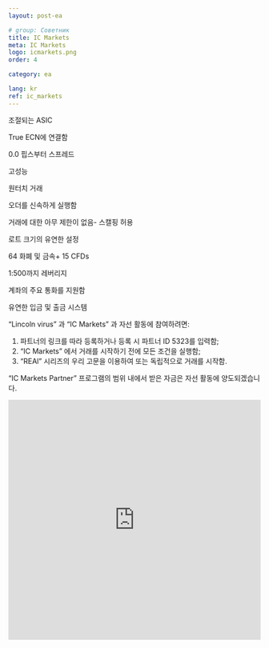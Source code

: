 ```yaml
---
layout: post-ea

# group: Cоветник
title: IC Markets
meta: IC Markets
logo: icmarkets.png
order: 4

category: ea

lang: kr
ref: ic_markets
---
```


조절되는 ASIC

True ECN에 연결함 

0.0 핍스부터 스프레드 

고성능 

원터치 거래 

오더를 신속하게 실행함

거래에 대한 아무 제한이 없음- 스캘핑 허용

로트 크기의 유연한 설정

64 화폐 및 금속+ 15 CFDs

1:500까지 레버리지 

계좌의 주요 통화를 지원함

유연한 입금 및 출금 시스템

“Lincoln virus” 과 “IC Markets” 과 자선 활동에 참여하려면:

  1. 파트너의 링크를 따라 등록하거나 등록 시 파트너 ID 5323를 입력함;
  2. “IC Markets” 에서 거래를 시작하기 전에 모든 조건을 실행함;
  3. “REAl” 시리즈의 우리 고문을 이용하여 또는 독립적으로 거래를 시작함.

“IC Markets Partner” 프로그램의 범위 내에서 받은 자금은 자선 활동에 양도되겠습니다.

<iframe frameborder="0" height="480" src="https://secure.icmarkets.com//Partner/Widget/PriceWidget/5323" width="100%"></iframe>

